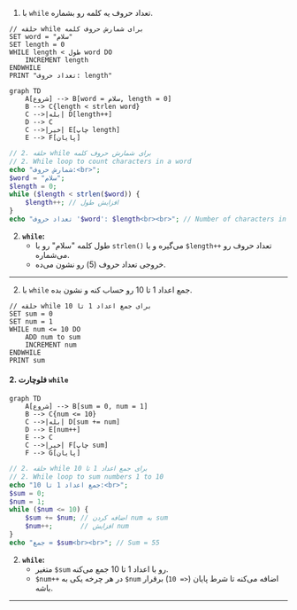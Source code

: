 
1. با `while` تعداد حروف یه کلمه رو بشماره.

```
// حلقه while برای شمارش حروف کلمه
SET word = "سلام"
SET length = 0
WHILE length < طول word DO
    INCREMENT length
ENDWHILE
PRINT "تعداد حروف: length"

```


```mermaid
graph TD
    A[شروع] --> B[word = سلام, length = 0]
    B --> C{length < strlen word}
    C -->|بله| D[length++]
    D --> C
    C -->|خیر| E[چاپ length]
    E --> F[پایان]
```

```php
// 2. حلقه while برای شمارش حروف کلمه
// 2. While loop to count characters in a word
echo "شمارش حروف:<br>";
$word = "سلام";
$length = 0;
while ($length < strlen($word)) {
    $length++; // افزایش طول
}
echo "تعداد حروف '$word': $length<br><br>"; // Number of characters in 'سلام': 5
```


2. **`while`:**
   - طول کلمه "سلام" رو با `strlen()` می‌گیره و با `$length++` تعداد حروف رو می‌شماره.
   - خروجی تعداد حروف (5) رو نشون می‌ده.





---

2. با `while` جمع اعداد 1 تا 10 رو حساب کنه و نشون بده.

```
// حلقه while برای جمع اعداد 1 تا 10
SET sum = 0
SET num = 1
WHILE num <= 10 DO
    ADD num to sum
    INCREMENT num
ENDWHILE
PRINT sum
```


#### 2. فلوچارت `while`
```mermaid
graph TD
    A[شروع] --> B[sum = 0, num = 1]
    B --> C{num <= 10}
    C -->|بله| D[sum += num]
    D --> E[num++]
    E --> C
    C -->|خیر| F[چاپ sum]
    F --> G[پایان]
```





```php
// 2. حلقه while برای جمع اعداد 1 تا 10
// 2. While loop to sum numbers 1 to 10
echo "جمع اعداد 1 تا 10:<br>";
$sum = 0;
$num = 1;
while ($num <= 10) {
    $sum += $num; // اضافه کردن num به sum
    $num++;       // افزایش num
}
echo "جمع = $sum<br><br>"; // Sum = 55
```



2. **`while`:**
   - متغیر `$sum` رو با اعداد 1 تا 10 جمع می‌کنه.
   - `$num++` در هر چرخه یکی به `$num` اضافه می‌کنه تا شرط پایان (`<= 10`) برقرار باشه.

---

